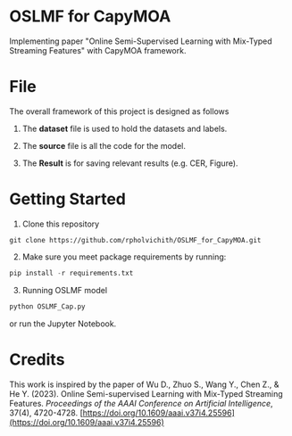 # OSLMF for CapyMOA

Implementing paper "Online Semi-Supervised Learning with Mix-Typed Streaming Features" with CapyMOA framework.

# File

The overall framework of this project is designed as follows
1. The **dataset** file is used to hold the datasets and labels.

2. The **source** file is all the code for the model.

3. The **Result** is for saving relevant results (e.g. CER, Figure).

# Getting Started
1. Clone this repository

```
git clone https://github.com/rpholvichith/OSLMF_for_CapyMOA.git
```

2. Make sure you meet package requirements by running:

```python
pip install -r requirements.txt
```

3. Running OSLMF model

```python
python OSLMF_Cap.py
```

or run the Jupyter Notebook.

# Credits

This work is inspired by the paper of Wu D., Zhuo S., Wang Y., Chen Z., & He Y. (2023). Online Semi-supervised Learning with Mix-Typed Streaming Features. *Proceedings of the AAAI Conference on Artificial Intelligence*, 37(4), 4720-4728. [https://doi.org/10.1609/aaai.v37i4.25596](https://doi.org/10.1609/aaai.v37i4.25596)
